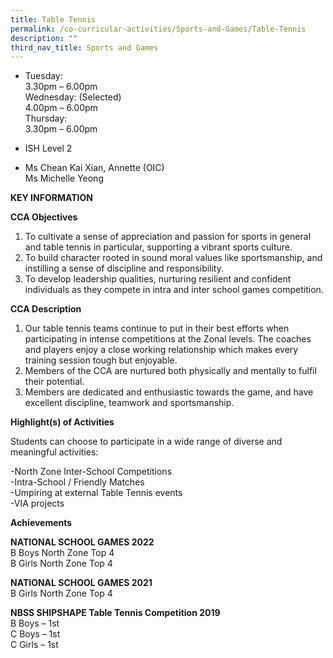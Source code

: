 ```yaml
---
title: Table Tennis
permalink: /co-curricular-activities/Sports-and-Games/Table-Tennis
description: ""
third_nav_title: Sports and Games
---
```


*   Tuesday:  
    3.30pm – 6.00pm  
    Wednesday: (Selected)  
    4.00pm – 6.00pm  
    Thursday:  
    3.30pm – 6.00pm  
    

*   ISH Level 2

 
*   Ms Chean Kai Xian, Annette (OIC)  
    Ms Michelle Yeong
		

**KEY INFORMATION**


**CCA Objectives**

1. To cultivate a sense of appreciation and passion for sports in general and table tennis in particular, supporting a vibrant sports culture.
2.  To build character rooted in sound moral values like sportsmanship, and instilling a sense of discipline and responsibility.
3.  To develop leadership qualities, nurturing resilient and confident individuals as they compete in intra and inter school games competition.

**CCA Description**

1.  Our table tennis teams continue to put in their best efforts when participating in intense competitions at the Zonal levels. The coaches and players enjoy a close working relationship which makes every training session tough but enjoyable.
2.  Members of the CCA are nurtured both physically and mentally to fulfil their potential.
3.  Members are dedicated and enthusiastic towards the game, and have excellent discipline, teamwork and sportsmanship.

**Highlight(s) of Activities**

Students can choose to participate in a wide range of diverse and meaningful activities:

-North Zone Inter-School Competitions<br>
-Intra-School / Friendly Matches<br>
-Umpiring at external Table Tennis events<br>
-VIA projects

**Achievements**

**NATIONAL SCHOOL GAMES 2022**<br>
B Boys North Zone Top 4<br>
B Girls North Zone Top 4

  

**NATIONAL SCHOOL GAMES 2021**<br>
B Girls North Zone Top 4

  

**NBSS SHIPSHAPE Table Tennis Competition 2019**<br>
B Boys – 1st<br>
C Boys – 1st<br>
C Girls – 1st
